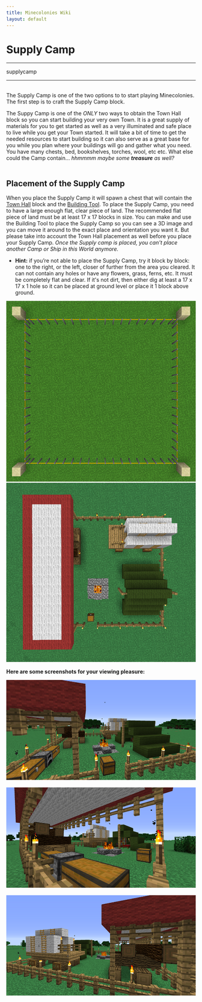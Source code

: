 ```yaml
---
title: Minecolonies Wiki
layout: default
---
```

# Supply Camp
<div class="infobox box text-center">
    <hr />
    <recipe>supplycamp</recipe>
    <hr />
</div>
<br>
The Supply Camp is one of the two options to to start playing Minecolonies. The first step is to craft the Supply Camp block. 

The Suppy Camp is one of the *ONLY* two ways to obtain the Town Hall block so you can start building your very own Town. It is a great supply of materials for you to get started as well as a very illuminated and safe place to live while you get your Town started. It will take a bit of time to get the needed resources to start building so it can also serve as a great base for you while you plan where your buildings will go and gather what you need. You have many chests, bed, bookshelves, torches, wool, etc etc. What else could the Camp contain... _hhmmmm maybe some **treasure** as well?_
<br><br>
## Placement of the Supply Camp

When you place the Supply Camp it will spawn a chest that will contain the [Town Hall](../buildings/townhall) block and the [Building Tool](../items/buildingtool). To place the Supply Camp, you need to have a large enough flat, clear piece of land. The recommended flat piece of land must be at least 17 x 17 blocks in size. You can make and use the Building Tool to place the Supply Camp so you can see a 3D image and you can move it around to the exact place and orientation you want it. But please take into account the Town Hall placement as well before you place your Supply Camp. *Once the Supply camp is placed, you can't place another Camp or Ship in this World anymore.*

- **Hint:** if you’re not able to place the Supply Camp, try it block by block: one to the right, or the left, closer of further from the area you cleared. It can not contain any holes or have any flowers, grass, ferns, etc. It must be completely flat and clear. If it's not dirt, then either dig at least a 17 x 17 x 1 hole so it can be placed at ground level or place it 1 block above ground.

<p style="text-align:center;"><img src="../../assets/images/Buildings/Camp2.png" alt="Supply Camp Area">       <img src="../../assets/images/Buildings/Camp1.png" alt="Supply Camp Top"></p>

**Here are some screenshots for your viewing pleasure:**

<p style="text-align:center;"><img src="../../assets/images/Buildings/Camp4.png" alt="Supply Camp"><br><br>
<img src="../../assets/images/Buildings/Camp5.png" alt="Supply Camp"><br><br>
<img src="../../assets/images/Buildings/Camp6.png" alt="Supply Camp"></p>
